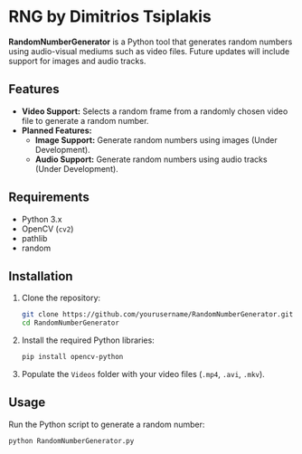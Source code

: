 # RNG by Dimitrios Tsiplakis

**RandomNumberGenerator** is a Python tool that generates random numbers using audio-visual mediums such as video files. Future updates will include support for images and audio tracks.

## Features

- **Video Support:** Selects a random frame from a randomly chosen video file to generate a random number.
- **Planned Features:**
  - **Image Support:** Generate random numbers using images (Under Development).
  - **Audio Support:** Generate random numbers using audio tracks (Under Development).

## Requirements

- Python 3.x
- OpenCV (`cv2`)
- pathlib
- random

## Installation

1. Clone the repository:

    ```bash
    git clone https://github.com/yourusername/RandomNumberGenerator.git
    cd RandomNumberGenerator
    ```

2. Install the required Python libraries:

    ```bash
    pip install opencv-python
    ```

3. Populate the `Videos` folder with your video files (`.mp4`, `.avi`, `.mkv`).

## Usage

Run the Python script to generate a random number:

```bash
python RandomNumberGenerator.py
